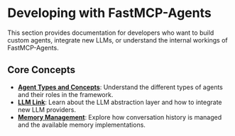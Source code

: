# Developing with FastMCP-Agents

This section provides documentation for developers who want to build custom agents, integrate new LLMs, or understand the internal workings of FastMCP-Agents.

## Core Concepts

*   [**Agent Types and Concepts**](./agent_types.md): Understand the different types of agents and their roles in the framework.
*   [**LLM Link**](./llm_integration.md): Learn about the LLM abstraction layer and how to integrate new LLM providers.
*   [**Memory Management**](./memory_management.md): Explore how conversation history is managed and the available memory implementations.